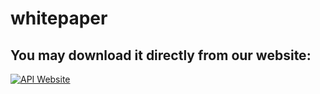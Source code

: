 # whitepaper

## You may download it directly from our website:
[![API Website](http://rigoblock.com/)](http://rigoblock.com/)
